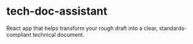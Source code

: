 # tech-doc-assistant
React app that helps transform your rough draft into a clear, standards-compliant technical document.
